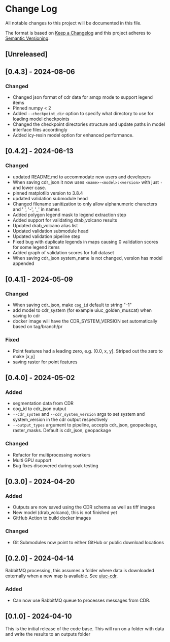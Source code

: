# Change Log
All notable changes to this project will be documented in this file.

The format is based on [Keep a Changelog](http://keepachangelog.com/)
and this project adheres to [Semantic Versioning](http://semver.org/).

## [Unreleased]

## [0.4.3] - 2024-08-06

### Changed
- Changed json format of cdr data for amqp mode to support legend items
- Pinned numpy < 2
- Added `--checkpoint_dir` option to specify what directory to use for loading model checkpoints
- Changed the checkpoint directories structure and update paths in model interface files accordingly
- Added icy-resin model option for enhanced performance.


## [0.4.2] - 2024-06-13

### Changed
- updated README.md to accommodate new users and developers
- When saving cdr_json it now uses `<name>-<model>:<version>` with just `-` and lower case.
- pinned matplotlib version to 3.8.4
- updated validation submodule head
- Changed filename sanitization to only allow alphanumeric characters and ' ', '-', '_' in names
- Added polygon legend mask to legend extraction step
- Added support for validating drab_volcano results
- Updated drab_volcano alias list
- Updated validation submodule head
- Updated validation pipeline step
- Fixed bug with duplicate legends in maps causing 0 validation scores for some legend items
- Added graph of validation scores for full dataset
- When saving cdr_json system_name is not changed, version has model appended

## [0.4.1] - 2024-05-09

### Changed
- When saving cdr_json, make `cog_id` default to string "-1"
- add model to cdr_system (for example uiuc_golden_muscat) when saving to cdr
- docker image will have the CDR_SYSTEM_VERSION set automatically based on tag/branch/pr

### Fixed
- Point features had a leading zero, e.g. [0.0, x, y]. Striped out the zero to make [x,y]
- saving raster for point features

## [0.4.0] - 2024-05-02

### Added
- segmentation data from CDR
- cog_id to cdr_json output
- `--cdr_system`  and `--cdr_system_version` args to set system and system_version in the cdr output respectively
- `--output_types` argument to pipeline, accepts cdr_json, geopackage, raster_masks. Default is cdr_json, geopackage

### Changed
- Refactor for multiprocessing workers
- Multi GPU support
- Bug fixes discovered during soak testing

## [0.3.0] - 2024-04-20

### Added
- Outputs are now saved using the CDR schema as well as tiff images
- New model (drab_volcano), this is not finished yet
- GitHub Action to build docker images

### Changed
- Git Submodules now point to either GitHub or public download locations

## [0.2.0] - 2024-04-14

RabbitMQ processing, this assumes a folder where data is downloaded externally when a new
map is available. See [uiuc-cdr](https://github.com/DARPA-CRITICALMAAS/uiuc-cdr).

### Added
- Can now use RabbitMQ queue to processes messages from CDR.

## [0.1.0] - 2024-04-10

This is the initial release of the code base. This will run on a folder with data and write
the results to an outputs folder
